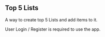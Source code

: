 ## Top 5 Lists

A way to create top 5 Lists and add items to it.

User Login / Register is required to use the app.

